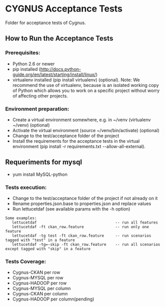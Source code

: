 # CYGNUS Acceptance Tests

Folder for acceptance tests of Cygnus.

## How to Run the Acceptance Tests

### Prerequisites:

- Python 2.6 or newer
- pip installed (http://docs.python-guide.org/en/latest/starting/install/linux/)
- virtualenv installed (pip install virtualenv) (optional).
Note: We recommend the use of virtualenv, because is an isolated working copy of Python which allows you to work on a specific project without worry of affecting other projects.

### Environment preparation:

- Create a virtual environment somewhere, e.g. in ~/venv (virtualenv ~/venv) (optional)
- Activate the virtual environment (source ~/venv/bin/activate) (optional)
- Change to the test/acceptance folder of the project
- Install the requirements for the acceptance tests in the virtual environment (pip install -r requirements.txt --allow-all-external).

## Requeriments for mysql

-  yum install MySQL-python

### Tests execution:

- Change to the test/acceptance folder of the project if not already on it
- Rename properties.json.base to properties.json and replace values
- Run lettucetdaf (see available params with the -h option)
```
Some examples:
   lettucetdaf                                   -- run all features
   lettucetdaf -ft ckan_row.feature              -- run only one feature
   lettucetdaf -tg test -ft ckan_row.feature     -- run scenarios tagged with "test" in a feature
   lettucetdaf -tg=-skip -ft ckan_row.feature    -- run all scenarios except tagged with "skip" in a feature
```

### Tests Coverage:

- Cygnus-CKAN per row
- Cygnus-MYSQL per row
- Cygnus-HADOOP per row
- Cygnus-MYSQL per column
- Cygnus-CKAN per column
- Cygnus-HADOOP per column(pending)






